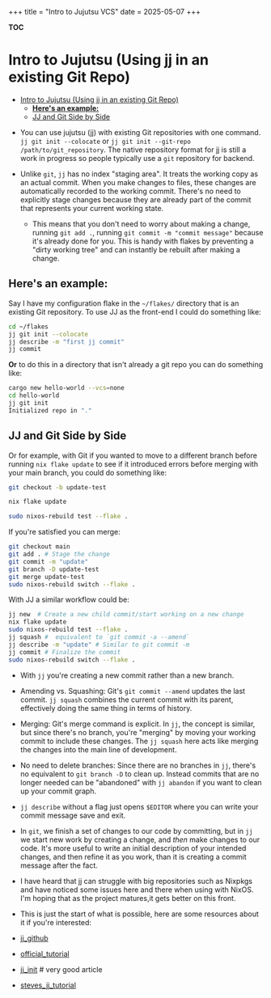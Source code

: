 +++
title = "Intro to Jujutsu VCS"
date = 2025-05-07
+++

**TOC**

# Intro to Jujutsu (Using jj in an existing Git Repo)

<!--toc:start-->
- [Intro to Jujutsu (Using jj in an existing Git Repo)](#intro-to-jujutsu-using-jj-in-an-existing-git-repo)
  - [**Here's an example:**](#heres-an-example)
  - [JJ and Git Side by Side](#jj-and-git-side-by-side)
<!--toc:end-->


- You can use jujutsu (jj) with existing Git repositories with one command.
  `jj git init --colocate` or `jj git init --git-repo /path/to/git_repository`.
  The native repository format for jj is still a work in progress so people
  typically use a `git` repository for backend.

- Unlike `git`, `jj` has no index "staging area". It treats the working copy
  as an actual commit. When you make changes to files, these changes are
  automatically recorded to the working commit. There's no need to explicitly
  stage changes because they are already part of the commit that represents
  your current working state.

  - This means that you don't need to worry about making a change, running
    `git add .`, running `git commit -m "commit message"` because it's
    already done for you. This is handy with flakes by preventing a
    "dirty working tree" and can instantly be rebuilt after making a change.

## **Here's an example:**

Say I have my configuration flake in the `~/flakes/` directory that is an
existing Git repository. To use JJ as the front-end I could do something like:

```bash
cd ~/flakes
jj git init --colocate
jj describe -m "first jj commit"
jj commit
```

**Or** to do this in a directory that isn't already a git repo you can do
something like:

```bash
cargo new hello-world --vcs=none
cd hello-world
jj git init
Initialized repo in "."
```

## JJ and Git Side by Side

Or for example, with Git if you wanted to move to a different branch before
running `nix flake update` to see if it introduced errors before merging
with your main branch, you could do something like:

```bash
git checkout -b update-test

nix flake update

sudo nixos-rebuild test --flake .
```

If you're satisfied you can merge:

```bash
git checkout main
git add . # Stage the change
git commit -m "update"
git branch -D update-test
git merge update-test
sudo nixos-rebuild switch --flake .
```

With JJ a similar workflow could be:

```bash
jj new  # Create a new child commit/start working on a new change
nix flake update
sudo nixos-rebuild test --flake .
jj squash #  equivalent to `git commit -a --amend`
jj describe -m "update" # Similar to git commit -m
jj commit # Finalize the commit
sudo nixos-rebuild switch --flake .
```

- With `jj` you're creating a new commit rather than a new branch.

- Amending vs. Squashing: Git's `git commit --amend` updates the last commit.
  `jj squash` combines the current commit with its parent, effectively doing
  the same thing in terms of history.

- Merging: Git's merge command is explicit. In `jj`, the concept is similar,
  but since there's no branch, you're "merging" by moving your working commit
  to include these changes. The `jj squash` here acts like merging the changes
  into the main line of development.

- No need to delete branches: Since there are no branches in `jj`, there's
  no equivalent to `git branch -D` to clean up. Instead commits that are no
  longer needed can be "abandoned" with `jj abandon` if you want to clean up
  your commit graph.

- `jj describe` without a flag just opens `$EDITOR` where you can write your
  commit message save and exit.

- In `git`, we finish a set of changes to our code by committing, but in
  `jj` we start new work by creating a change, and _then_ make changes to
  our code. It's more useful to write an initial description of your intended
  changes, and then refine it as you work, than it is creating a commit message
  after the fact.

- I have heard that jj can struggle with big repositories such as Nixpkgs and
  have noticed some issues here and there when using with NixOS.
  I'm hoping that as the project matures,it gets better on this front.

- This is just the start of what is possible, here are some resources about
  it if you're interested:

- [jj_github](https://github.com/jj-vcs/jj)

- [official_tutorial](https://jj-vcs.github.io/jj/latest/tutorial/)

- [jj_init](https://v5.chriskrycho.com/essays/jj-init/) # very good article

- [steves_jj_tutorial](https://steveklabnik.github.io/jujutsu-tutorial/)

